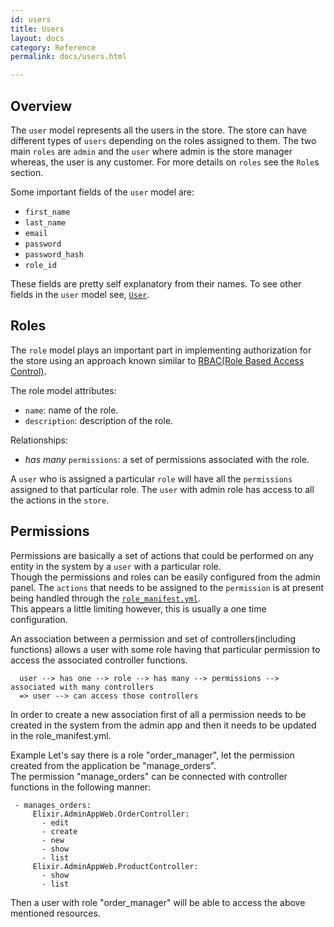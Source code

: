 ```yaml
---
id: users
title: Users
layout: docs
category: Reference
permalink: docs/users.html

---
```


## Overview
The `user` model represents all the users in the store. The store can have different
types of `users` depending on the roles assigned to them. The two main `roles` are
`admin` and the `user` where admin is the store manager whereas, the user is any customer.
For more details on `roles` see the `Role`s section.

Some important fields of the `user` model are:
- `first_name`
- `last_name`
- `email`
- `password`
- `password_hash`
- `role_id`

These fields are pretty self explanatory from their names. To see other fields
in the `user` model see, [`User`][1].

## Roles
The `role` model plays an important part in implementing authorization for the store
using an approach known similar to [RBAC(Role Based Access Control)][2].

The role model attributes:
- `name`: name of the role.
- `description`: description of the role.

Relationships:
- _has many_ `permissions`: a set of permissions associated with the role.

A `user` who is assigned a particular `role` will have all the `permissions` assigned
to that particular role. The `user` with admin role has access to all the actions
in the `store`.

## Permissions
Permissions are basically a set of actions that could be performed on any entity in
the system by a `user` with a particular role.  
Though the permissions and roles can be easily configured from the admin panel. The
`actions` that needs to be assigned to the `permission` is at present being handled
through the [`role_manifest.yml`][3].  
This appears a little limiting however, this is usually a one time configuration.

An association between a permission and set of controllers(including functions)
allows a user with some role having that particular permission to access the associated 
controller functions.
```
  user --> has one --> role --> has many --> permissions --> associated with many controllers
  => user --> can access those controllers
```

In order to create a new association first of all a permission needs to be
created in the system from the admin app and then it needs to be updated
in the role_manifest.yml.

Example
Let's say there is a role "order_manager", let the permission created
from the application be "manage_orders".  
The permission "manage_orders" can be connected with controller functions
in the following manner:

```
 - manages_orders:
     Elixir.AdminAppWeb.OrderController:
       - edit
       - create
       - new
       - show
       - list
     Elixir.AdminAppWeb.ProductController:
       - show
       - list
 ```
 Then a user with role "order_manager" will be able to access the above mentioned
 resources.

[1]: https://github.com/aviacommerce/avia/blob/develop/apps/snitch_core/lib/core/data/schema/user.ex
[2]: https://en.wikipedia.org/wiki/Role-based_access_control
[3]: https://github.com/aviacommerce/avia/blob/develop/apps/admin_app/priv/role_manifest.yaml
